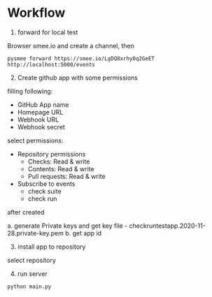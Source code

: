 Workflow
===

1. forward for local test

Browser smee.io and create a channel, then

```shell
pysmee forward https://smee.io/LgDQ8xrhy0q2GeET http://localhost:5000/events
```

2. Create github app with some permissions

filling following:

- GitHub App name
- Homepage URL
- Webhook URL
- Webhook secret

select permissions:

- Repository permissions
  - Checks: Read & write
  - Contents: Read & write
  - Pull requests: Read & write
- Subscribe to events
  - check suite
  - check run

after created

a. generate Private keys and get key file
    - checkruntestapp.2020-11-28.private-key.pem
b. get app id

3. install app to repository

select repository

4. run server 

```shell
python main.py
```
